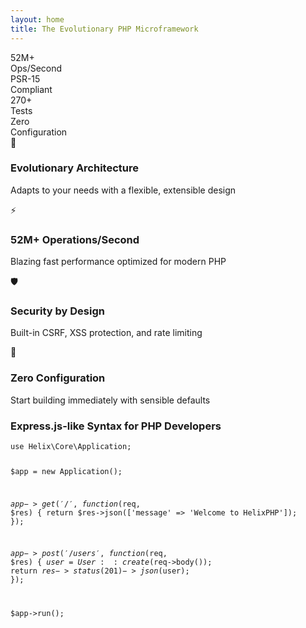 ```yaml
---
layout: home
title: The Evolutionary PHP Microframework
---
```


<!-- Metrics Section -->
<section class="metrics">
    <div class="metric">
        <div class="metric-value">52M+</div>
        <div class="metric-label">Ops/Second</div>
    </div>
    <div class="metric">
        <div class="metric-value">PSR-15</div>
        <div class="metric-label">Compliant</div>
    </div>
    <div class="metric">
        <div class="metric-value">270+</div>
        <div class="metric-label">Tests</div>
    </div>
    <div class="metric">
        <div class="metric-value">Zero</div>
        <div class="metric-label">Configuration</div>
    </div>
</section>

<!-- Value Props Section -->
<section class="value-props">
    <div class="container">
        <div class="props-grid">
            <div class="prop-item">
                <span class="prop-icon">🧬</span>
                <h3 class="prop-title">Evolutionary Architecture</h3>
                <p class="prop-desc">Adapts to your needs with a flexible, extensible design</p>
            </div>
            <div class="prop-item">
                <span class="prop-icon">⚡</span>
                <h3 class="prop-title">52M+ Operations/Second</h3>
                <p class="prop-desc">Blazing fast performance optimized for modern PHP</p>
            </div>
            <div class="prop-item">
                <span class="prop-icon">🛡️</span>
                <h3 class="prop-title">Security by Design</h3>
                <p class="prop-desc">Built-in CSRF, XSS protection, and rate limiting</p>
            </div>
            <div class="prop-item">
                <span class="prop-icon">🔧</span>
                <h3 class="prop-title">Zero Configuration</h3>
                <p class="prop-desc">Start building immediately with sensible defaults</p>
            </div>
        </div>
    </div>
</section>

<!-- Code Example -->
<section class="code-preview">
    <div class="container">
        <h3 class="code-header">Express.js-like Syntax for PHP Developers</h3>
        <pre><code>use Helix\Core\Application;

$app = new Application();

$app->get('/', function($req, $res) {
    return $res->json(['message' => 'Welcome to HelixPHP']);
});

$app->post('/users', function($req, $res) {
    $user = User::create($req->body());
    return $res->status(201)->json($user);
});

$app->run();</code></pre>
    </div>
</section>
